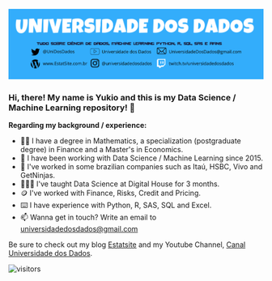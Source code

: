 ![Banner Principal](https://github.com/yukioandre/yukioandre/blob/main/Banner.png) 

### Hi, there! My name is Yukio and this is my Data Science / Machine Learning repository! 👋

<b>Regarding my background / experience:</b>
- 🙋‍♂️ I have a degree in Mathematics, a specialization (postgraduate degree) in Finance and a Master's in Economics.
- 🎲 I have been working with Data Science / Machine Learning since 2015.
- 👔 I've worked in some brazilian companies such as Itaú, HSBC, Vivo and GetNinjas. 
- 👨🏻‍🏫 I've taught Data Science at Digital House for 3 months.
- 🪙 I've worked with Finance, Risks, Credit and Pricing.
- ⌨️ I have experience with Python, R, SAS, SQL and Excel.
- 📫 Wanna get in touch? Write an email to universidadedosdados@gmail.com

Be sure to check out my blog [Estatsite](www.estatsite.com.br) and my Youtube Channel, [Canal Universidade dos Dados](https://www.youtube.com/channel/UCZDVnGEyggjuo2kgpmXdzGA).


![visitors](https://visitor-badge.glitch.me/badge?page_id=page.id)
